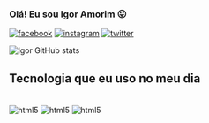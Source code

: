 
### Olá! Eu sou Igor Amorim 😛

[![facebook](https://img.shields.io/badge/Facebook-1877F2?style=for-the-badge&logo=facebook&logoColor=white)](https://www.facebook.com/iguramorim)
[![instagram](https://img.shields.io/badge/Instagram-E4405F?style=for-the-badge&logo=instagram&logoColor=white)](https://www.instagram.com/iguramorim/)
[![twitter](https://img.shields.io/badge/Twitter-1DA1F2?style=for-the-badge&logo=twitter&logoColor=white)](https://twitter.com/igur_dev?t=hnFDqjBLR-lc-x6z6OnQlQ&s=09)

![Igor GitHub stats](https://github-readme-stats.vercel.app/api?username=iguramorim&show_icons=true&theme=radical)

## Tecnologia que eu uso no meu dia

<div style="display: inline_block"><br/>
    <img align="center" alt="html5" src="https://img.shields.io/badge/HTML5-E34F26?style=for-the-badge&logo=html5&logoColor=white" />
    <img align="center" alt="html5" src="https://img.shields.io/badge/CSS3-1572B6?style=for-the-badge&logo=css3&logoColor=white" />
    <img align="center" alt="html5" src="https://img.shields.io/badge/JavaScript-F7DF1E?style=for-the-badge&logo=javascript&logoColor=black" />
</div>
